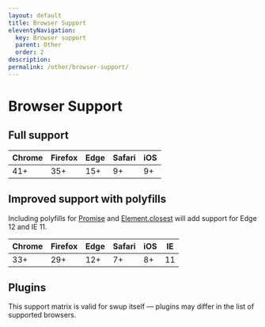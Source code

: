 ```yaml
---
layout: default
title: Browser Support
eleventyNavigation:
  key: Browser support
  parent: Other
  order: 2
description:
permalink: /other/browser-support/
---
```


# Browser Support

## Full support

| Chrome | Firefox | Edge | Safari | iOS |
| ------ | ------- | ---- | ------ | --- |
| 41+    | 35+     | 15+  | 9+     | 9+  |

## Improved support with polyfills

Including polyfills for [Promise](https://github.com/stefanpenner/es6-promise) and [Element.closest](https://github.com/idmadj/element-closest-polyfill) will add support for Edge 12 and IE 11.

| Chrome | Firefox | Edge | Safari | iOS | IE  |
| ------ | ------- | ---- | ------ | --- | --- |
| 33+    | 29+     | 12+  | 7+     | 8+  | 11  |

## Plugins

This support matrix is valid for swup itself — plugins may differ in the list of supported browsers.
